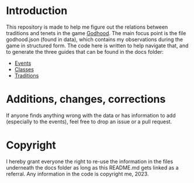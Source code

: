 # Introduction 
This repository is made to help me figure out the relations between traditions and tenets in the game [Godhood](https://store.steampowered.com/app/917150/Godhood/).
The main focus point is the file godhood.json (found in data), which contains my observations during the game in structured form.
The code here is written to help navigate that, and to generate the three guides that can be found in the docs folder: 
* [Events](./EVENTS.md)
* [Classes](./CLASSES.md)
* [Traditions](./TRADITIONS.md)

# Additions, changes, corrections
If anyone finds anything wrong with the data or has information to add (especially to the events), feel free to drop an issue or a pull request.

# Copyright
I hereby grant everyone the right to re-use the information in the files underneath the docs folder as long as this README.md gets linked as a referral.
Any information in the code is copyright me, 2023.